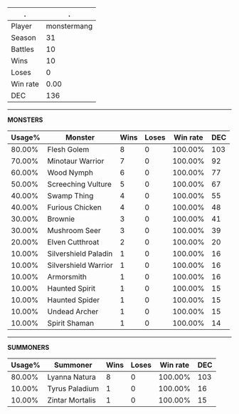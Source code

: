 .|.
|-|-
Player|monstermang
Season|31
Battles|10
Wins|10
Loses|0
Win rate|0.00
DEC|136

---
**MONSTERS**

Usage%|Monster|Wins|Loses|Win rate|DEC|
-|-|-|-|-|-|
80.00%|Flesh Golem|8|0|100.00%|103|
70.00%|Minotaur Warrior|7|0|100.00%|92|
60.00%|Wood Nymph|6|0|100.00%|77|
50.00%|Screeching Vulture|5|0|100.00%|67|
40.00%|Swamp Thing|4|0|100.00%|55|
40.00%|Furious Chicken|4|0|100.00%|48|
30.00%|Brownie|3|0|100.00%|41|
30.00%|Mushroom Seer|3|0|100.00%|39|
20.00%|Elven Cutthroat|2|0|100.00%|20|
10.00%|Silvershield Paladin|1|0|100.00%|16|
10.00%|Silvershield Warrior|1|0|100.00%|16|
10.00%|Armorsmith|1|0|100.00%|16|
10.00%|Haunted Spirit|1|0|100.00%|15|
10.00%|Haunted Spider|1|0|100.00%|15|
10.00%|Undead Archer|1|0|100.00%|15|
10.00%|Spirit Shaman|1|0|100.00%|14|

---
**SUMMONERS**

Usage%|Summoner|Wins|Loses|Win rate|DEC|
-|-|-|-|-|-|
80.00%|Lyanna Natura|8|0|100.00%|103|
10.00%|Tyrus Paladium|1|0|100.00%|16|
10.00%|Zintar Mortalis|1|0|100.00%|15|
